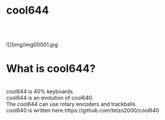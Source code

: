 # cool644
<br><br>

![](img/img00001.jpg

# What is cool644?

<br>
cool644 is 40% keyboards.
<br>
cool644 is an evolution of cool640.
<br>
The cool644 can use rotary encoders and trackballs.
<br>
cool640 is written here.https://github.com/telzo2000/cool640
